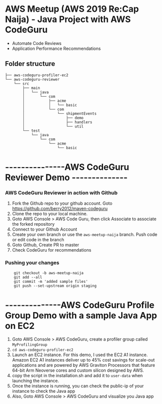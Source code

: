 # AWS Meetup (AWS 2019 Re:Cap Naija) - Java Project with AWS CodeGuru 

* Automate Code Reviews 
* Application Performance Recommendations 

## Folder structure

```
├── aws-codeguru-profiler-ec2
└── aws-codeguru-reviewer
    └── src
        ├── main
        │   └── java
        │       └── com
        │           ├── acme
        │           │   └── basic
        │           └── com
        │               └── shipmentEvents
        │                   ├── demo
        │                   ├── handlers
        │                   └── util
        └── test
            └── java
                └── com
                    └── acme
                        └── basic
```


# ---------------AWS CodeGuru Reviewer Demo --------------


### AWS CodeGuru Reviewer in action with Github

1. Fork the Github repo to your github account. Goto https://github.com/berry2012/maven-codeguru
2. Clone the repo to your local machine. 
3. Goto AWS Console > AWS Code Guru, then click Associate to associate the forked repository
4. Connect to your Github Account
5. Create your own branch or use the `aws-meetup-naija` branch. Push code or edit code in the branch 
6. Goto Github, Create PR to master 
7. Check CodeGuru for recommendations

### Pushing your changes

```
    git checkout -b aws-meetup-naija
    git add --all
    git commit -m 'added sample files'
    git push --set-upstream origin staging

```



# --------------AWS CodeGuru Profile Group Demo with a sample Java App on EC2

1. Goto AWS Console > AWS CodeGuru, create a profiler group called `MyProfilingGroup`
2. `cd aws-codeguru-profiler-ec2`
3. Launch an EC2 instance. For this demo, I used the EC2 A1 instance. Amazon EC2 A1 instances deliver up to 45% cost savings for scale-out applications and are powered by AWS Graviton Processors that feature 64-bit Arm Neoverse cores and custom silicon designed by AWS.
4. copy the script in the installation.sh and add it to `user-data` when launching the instance.
5. Once the instance is running, you can check the public-ip of your instance to check the Java app
6. Also, Goto AWS Console > AWS CodeGuru and visualize you Java app